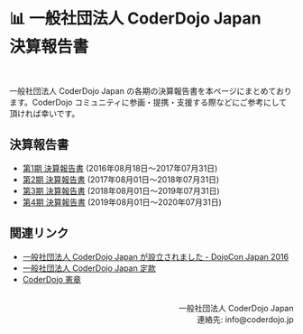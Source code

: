 # 📊 一般社団法人 CoderDojo Japan <br>決算報告書
<br>

一般社団法人 CoderDojo Japan の各期の決算報告書を本ページにまとめております。CoderDojo コミュニティに参画・提携・支援する際などにご参考にして頂ければ幸いです。

## 決算報告書

- [第1期 決算報告書](/financial-report/2017.pdf) (2016年08月18日〜2017年07月31日)
- [第2期 決算報告書](/financial-report/2018.pdf) (2017年08月01日〜2018年07月31日)
- [第3期 決算報告書](/financial-report/2019.pdf) (2018年08月01日〜2019年07月31日)
- [第4期 決算報告書](/financial-report/2020.pdf) (2019年08月01日〜2020年07月31日)

## 関連リンク

- [一般社団法人 CoderDojo Japan が設立されました - DojoCon Japan 2016](http://dojocon2016.coderdojo.jp/2016/09/04/coderdojo-japan-was-established.html)
- [一般社団法人 CoderDojo Japan 定款](https://coderdojo.jp/docs/teikan)
- [CoderDojo 憲章](https://coderdojo.jp/docs/charter)


<br>
<div align="right">
一般社団法人 CoderDojo Japan<br>
連絡先: info@coderdojo.jp
</div>
